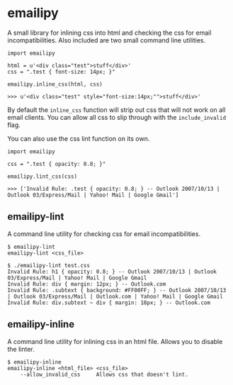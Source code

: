# emailipy

A small library for inlining css into html and checking the css for email incompatibilities. Also included are two small command line utilities.

```
import emailipy

html = u'<div class="test">stuff</div>'
css = ".test { font-size: 14px; }"

emailipy.inline_css(html, css)

>>> u'<div class="test" style="font-size:14px;"">stuff</div>'
```

By default the `inline_css` function will strip out css that will not work on all email clients. You can allow all css to slip through with the `include_invalid` flag.

You can also use the css lint function on its own.

```
import emailipy

css = ".test { opacity: 0.8; }"

emailipy.lint_css(css)

>>> ['Invalid Rule: .test { opacity: 0.8; } -- Outlook 2007/10/13 | Outlook 03/Express/Mail | Yahoo! Mail | Google Gmail']
```

## emailipy-lint

A command line utility for checking css for email incompatibilities.

```
$ emailipy-lint
emailipy-lint <css_file>

$ ./emailipy-lint test.css
Invalid Rule: h1 { opacity: 0.8; } -- Outlook 2007/10/13 | Outlook 03/Express/Mail | Yahoo! Mail | Google Gmail
Invalid Rule: div { margin: 12px; } -- Outlook.com
Invalid Rule: .subtext { background: #FF00FF; } -- Outlook 2007/10/13 | Outlook 03/Express/Mail | Outlook.com | Yahoo! Mail | Google Gmail
Invalid Rule: div.subtext ~ div { margin: 18px; } -- Outlook.com
```

## emailipy-inline

A command line utility for inlining css in an html file. Allows you to disable the linter.

```
$ emailipy-inline
emailipy-inline <html_file> <css_file>
    --allow_invalid_css     Allows css that doesn't lint.
```
